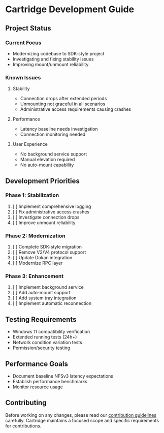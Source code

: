 # Cartridge Development Guide

## Project Status

### Current Focus
- Modernizing codebase to SDK-style project
- Investigating and fixing stability issues
- Improving mount/unmount reliability

### Known Issues
1. Stability
   - Connection drops after extended periods
   - Unmounting not graceful in all scenarios
   - Administrative access requirements causing crashes

2. Performance
   - Latency baseline needs investigation
   - Connection monitoring needed

3. User Experience
   - No background service support
   - Manual elevation required
   - No auto-mount capability

## Development Priorities

### Phase 1: Stabilization
1. [ ] Implement comprehensive logging
2. [ ] Fix administrative access crashes
3. [ ] Investigate connection drops
4. [ ] Improve unmount reliability

### Phase 2: Modernization
1. [ ] Complete SDK-style migration
2. [ ] Remove V2/V4 protocol support
3. [ ] Update Dokan integration
4. [ ] Modernize RPC layer

### Phase 3: Enhancement
1. [ ] Implement background service
2. [ ] Add auto-mount support
3. [ ] Add system tray integration
4. [ ] Implement automatic reconnection

## Testing Requirements
- Windows 11 compatibility verification
- Extended running tests (24h+)
- Network condition variation tests
- Permission/security testing

## Performance Goals
- Document baseline NFSv3 latency expectations
- Establish performance benchmarks
- Monitor resource usage

## Contributing
Before working on any changes, please read our [contribution guidelines](CONTRIBUTING.md) carefully. Cartridge maintains a focused scope and specific requirements for contributions.